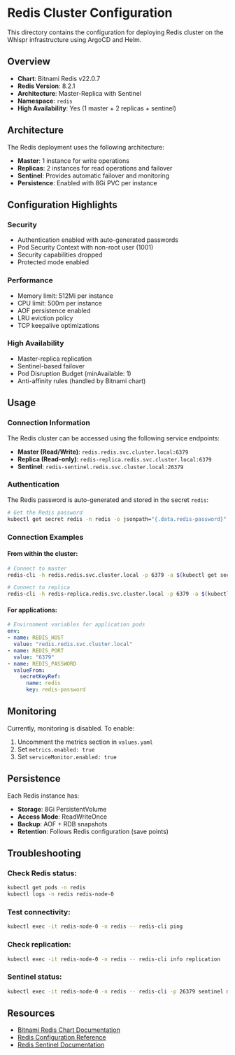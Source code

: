 # Redis Cluster Configuration

This directory contains the configuration for deploying Redis cluster on the Whispr infrastructure using ArgoCD and Helm.

## Overview

- **Chart**: Bitnami Redis v22.0.7
- **Redis Version**: 8.2.1
- **Architecture**: Master-Replica with Sentinel
- **Namespace**: `redis`
- **High Availability**: Yes (1 master + 2 replicas + sentinel)

## Architecture

The Redis deployment uses the following architecture:

- **Master**: 1 instance for write operations
- **Replicas**: 2 instances for read operations and failover
- **Sentinel**: Provides automatic failover and monitoring
- **Persistence**: Enabled with 8Gi PVC per instance

## Configuration Highlights

### Security
- Authentication enabled with auto-generated passwords
- Pod Security Context with non-root user (1001)
- Security capabilities dropped
- Protected mode enabled

### Performance
- Memory limit: 512Mi per instance
- CPU limit: 500m per instance
- AOF persistence enabled
- LRU eviction policy
- TCP keepalive optimizations

### High Availability
- Master-replica replication
- Sentinel-based failover
- Pod Disruption Budget (minAvailable: 1)
- Anti-affinity rules (handled by Bitnami chart)

## Usage

### Connection Information

The Redis cluster can be accessed using the following service endpoints:

- **Master (Read/Write)**: `redis.redis.svc.cluster.local:6379`
- **Replica (Read-only)**: `redis-replica.redis.svc.cluster.local:6379`
- **Sentinel**: `redis-sentinel.redis.svc.cluster.local:26379`

### Authentication

The Redis password is auto-generated and stored in the secret `redis`:

```bash
# Get the Redis password
kubectl get secret redis -n redis -o jsonpath="{.data.redis-password}" | base64 -d
```

### Connection Examples

#### From within the cluster:
```bash
# Connect to master
redis-cli -h redis.redis.svc.cluster.local -p 6379 -a $(kubectl get secret redis -n redis -o jsonpath="{.data.redis-password}" | base64 -d)

# Connect to replica
redis-cli -h redis-replica.redis.svc.cluster.local -p 6379 -a $(kubectl get secret redis -n redis -o jsonpath="{.data.redis-password}" | base64 -d)
```

#### For applications:
```yaml
# Environment variables for application pods
env:
- name: REDIS_HOST
  value: "redis.redis.svc.cluster.local"
- name: REDIS_PORT
  value: "6379"
- name: REDIS_PASSWORD
  valueFrom:
    secretKeyRef:
      name: redis
      key: redis-password
```

## Monitoring

Currently, monitoring is disabled. To enable:

1. Uncomment the metrics section in `values.yaml`
2. Set `metrics.enabled: true`
3. Set `serviceMonitor.enabled: true`

## Persistence

Each Redis instance has:
- **Storage**: 8Gi PersistentVolume
- **Access Mode**: ReadWriteOnce
- **Backup**: AOF + RDB snapshots
- **Retention**: Follows Redis configuration (save points)

## Troubleshooting

### Check Redis status:
```bash
kubectl get pods -n redis
kubectl logs -n redis redis-node-0
```

### Test connectivity:
```bash
kubectl exec -it redis-node-0 -n redis -- redis-cli ping
```

### Check replication:
```bash
kubectl exec -it redis-node-0 -n redis -- redis-cli info replication
```

### Sentinel status:
```bash
kubectl exec -it redis-node-0 -n redis -- redis-cli -p 26379 sentinel masters
```

## Resources

- [Bitnami Redis Chart Documentation](https://github.com/bitnami/charts/tree/main/bitnami/redis)
- [Redis Configuration Reference](https://redis.io/topics/config)
- [Redis Sentinel Documentation](https://redis.io/topics/sentinel)
